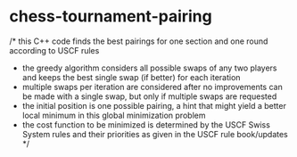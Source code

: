 chess-tournament-pairing
========================

/* this C++ code finds the best pairings for one section and one round according to USCF rules
 * the greedy algorithm considers all possible swaps of any two players and keeps the best single swap (if better) for each iteration
 * multiple swaps per iteration are considered after no improvements can be made with a single swap, but only if multiple swaps are requested
 * the initial position is one possible pairing, a hint that might yield a better local minimum in this global minimization problem
 * the cost function to be minimized is determined by the USCF Swiss System rules and their priorities as given in the USCF rule book/updates
 */

